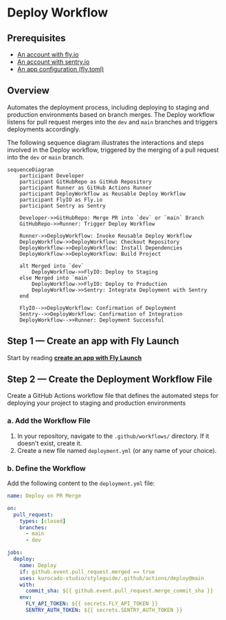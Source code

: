 <!--
 * Made with ❤️ and adobo by Kurocado Studio
 * Copyright (c) 2024. All Rights Reserved.
 *
 * Learn more about Kurocado Studio: {@link https://www.kurocado.studio}
 *
 * Explore our open-source projects: {@link https://github.com/kurocado-studio}
-->

# Deploy Workflow

## Prerequisites

- [An account with fly.io](https://fly.io)
- [An account with sentry.io](https://sentry.io/welcome/)
- [An app configuration (fly.toml)](https://fly.io/docs/reference/configuration/)

## Overview

Automates the deployment process, including deploying to staging and production environments based
on branch merges. The Deploy workflow listens for pull request merges into the `dev` and `main`
branches and triggers deployments accordingly.

The following sequence diagram illustrates the interactions and steps involved in the Deploy
workflow, triggered by the merging of a pull request into the `dev` or `main` branch.

```mermaid
sequenceDiagram
    participant Developer
    participant GitHubRepo as GitHub Repository
    participant Runner as GitHub Actions Runner
    participant DeployWorkflow as Reusable Deploy Workflow
    participant FlyIO as Fly.io
    participant Sentry as Sentry

    Developer->>GitHubRepo: Merge PR into `dev` or `main` Branch
    GitHubRepo->>Runner: Trigger Deploy Workflow

    Runner->>DeployWorkflow: Invoke Reusable Deploy Workflow
    DeployWorkflow->>DeployWorkflow: Checkout Repository
    DeployWorkflow->>DeployWorkflow: Install Dependencies
    DeployWorkflow->>DeployWorkflow: Build Project

    alt Merged into `dev`
        DeployWorkflow->>FlyIO: Deploy to Staging
    else Merged into `main`
        DeployWorkflow->>FlyIO: Deploy to Production
        DeployWorkflow->>Sentry: Integrate Deployment with Sentry
    end

    FlyIO-->>DeployWorkflow: Confirmation of Deployment
    Sentry-->>DeployWorkflow: Confirmation of Integration
    DeployWorkflow-->>Runner: Deployment Successful
```

## Step 1 — Create an app with Fly Launch

Start by reading **[create an app with Fly Launch](https://fly.io/docs/launch/create/)**

## Step 2 — Create the Deployment Workflow File

Create a GitHub Actions workflow file that defines the automated steps for deploying your project to
staging and production environments

### a. Add the Workflow File

1. In your repository, navigate to the `.github/workflows/` directory. If it doesn't exist, create
   it.
2. Create a new file named `deployment.yml` (or any name of your choice).

### b. Define the Workflow

Add the following content to the `deployment.yml` file:

```yaml
name: Deploy on PR Merge

on:
  pull_request:
    types: [closed]
    branches:
      - main
      - dev

jobs:
  deploy:
    name: Deploy
    if: github.event.pull_request.merged == true
    uses: kurocado-studio/styleguide/.github/actions/deploy@main
    with:
      commit_sha: ${{ github.event.pull_request.merge_commit_sha }}
    env:
      FLY_API_TOKEN: ${{ secrets.FLY_API_TOKEN }}
      SENTRY_AUTH_TOKEN: ${{ secrets.SENTRY_AUTH_TOKEN }}
```

